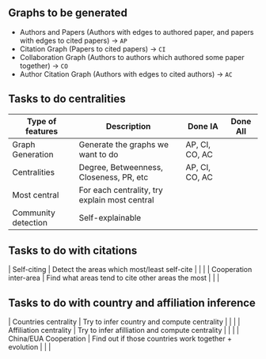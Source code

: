 ## Graphs to be generated

- Authors and Papers (Authors with edges to authored paper, and papers with edges to cited papers) -> `AP`
- Citation Graph (Papers to cited papers) -> `CI`
- Collaboration Graph (Authors to authors which authored some paper together) -> `CO`
- Author Citation Graph (Authors with edges to cited authors) -> `AC`   

## Tasks to do centralities

| Type of features 	        | Description 	                                        | Done IA           | Done All          |
|---------------	        |-------------	                                        |------------------ |------------------ |
| Graph Generation          | Generate the graphs we want to do                     | AP, CI, CO, AC    |         	        |
| Centralities     	        | Degree, Betweenness, Closeness, PR, etc               | AP, CI, CO, AC    |         	        |
| Most central     	        | For each centrality, try explain most central         |         	        |         	        |
| Community detection       | Self-explainable                                      |         	        |          	        |

## Tasks to do with citations
| Self-citing               | Detect the areas which most/least self-cite           |         	        |          	        |
| Cooperation inter-area    | Find what areas tend to cite other areas the most     |         	        |          	        |

## Tasks to do with country and affiliation inference
| Countries centrality      | Try to infer country and compute centrality           |         	        |          	        |
| Affiliation centrality    | Try to infer afilliation and compute centrality       |                   |                   |
| China/EUA Cooperation     | Find out if those countries work together + evolution |         	        |          	        |


